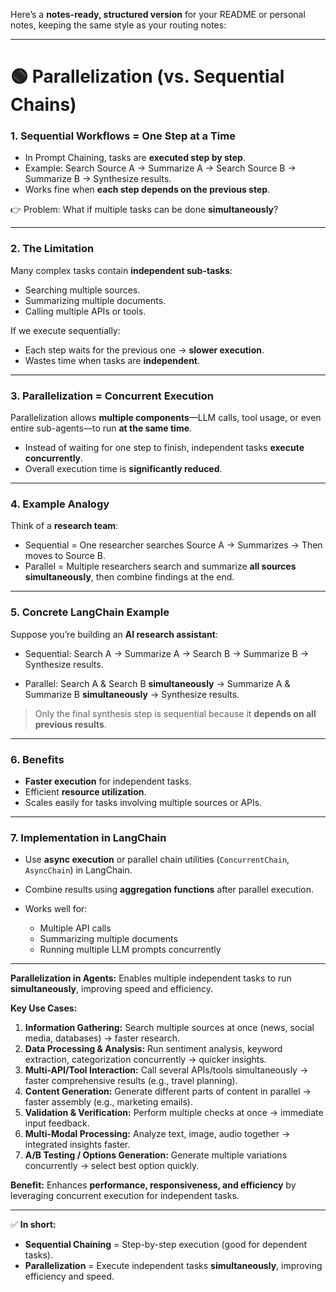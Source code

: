 Here’s a **notes-ready, structured version** for your README or personal notes, keeping the same style as your routing notes:

---

# 🟢 Parallelization (vs. Sequential Chains)

### **1. Sequential Workflows = One Step at a Time**

* In Prompt Chaining, tasks are **executed step by step**.
* Example:
  Search Source A → Summarize A → Search Source B → Summarize B → Synthesize results.
* Works fine when **each step depends on the previous step**.

👉 Problem: What if multiple tasks can be done **simultaneously**?

---

### **2. The Limitation**

Many complex tasks contain **independent sub-tasks**:

* Searching multiple sources.
* Summarizing multiple documents.
* Calling multiple APIs or tools.

If we execute sequentially:

* Each step waits for the previous one → **slower execution**.
* Wastes time when tasks are **independent**.

---

### **3. Parallelization = Concurrent Execution**

Parallelization allows **multiple components**—LLM calls, tool usage, or even entire sub-agents—to run **at the same time**.

* Instead of waiting for one step to finish, independent tasks **execute concurrently**.
* Overall execution time is **significantly reduced**.

---

### **4. Example Analogy**

Think of a **research team**:

* Sequential = One researcher searches Source A → Summarizes → Then moves to Source B.
* Parallel = Multiple researchers search and summarize **all sources simultaneously**, then combine findings at the end.

---

### **5. Concrete LangChain Example**

Suppose you’re building an **AI research assistant**:

* Sequential:
  Search A → Summarize A → Search B → Summarize B → Synthesize results.

* Parallel:
  Search A & Search B **simultaneously** → Summarize A & Summarize B **simultaneously** → Synthesize results.

> Only the final synthesis step is sequential because it **depends on all previous results**.

---

### **6. Benefits**

* **Faster execution** for independent tasks.
* Efficient **resource utilization**.
* Scales easily for tasks involving multiple sources or APIs.

---

### **7. Implementation in LangChain**

* Use **async execution** or parallel chain utilities (`ConcurrentChain`, `AsyncChain`) in LangChain.
* Combine results using **aggregation functions** after parallel execution.
* Works well for:

  * Multiple API calls
  * Summarizing multiple documents
  * Running multiple LLM prompts concurrently

---

**Parallelization in Agents:** Enables multiple independent tasks to run **simultaneously**, improving speed and efficiency.

**Key Use Cases:**

1. **Information Gathering:** Search multiple sources at once (news, social media, databases) → faster research.
2. **Data Processing & Analysis:** Run sentiment analysis, keyword extraction, categorization concurrently → quicker insights.
3. **Multi-API/Tool Interaction:** Call several APIs/tools simultaneously → faster comprehensive results (e.g., travel planning).
4. **Content Generation:** Generate different parts of content in parallel → faster assembly (e.g., marketing emails).
5. **Validation & Verification:** Perform multiple checks at once → immediate input feedback.
6. **Multi-Modal Processing:** Analyze text, image, audio together → integrated insights faster.
7. **A/B Testing / Options Generation:** Generate multiple variations concurrently → select best option quickly.

**Benefit:** Enhances **performance, responsiveness, and efficiency** by leveraging concurrent execution for independent tasks.

---

✅ **In short:**

* **Sequential Chaining** = Step-by-step execution (good for dependent tasks).
* **Parallelization** = Execute independent tasks **simultaneously**, improving efficiency and speed.
